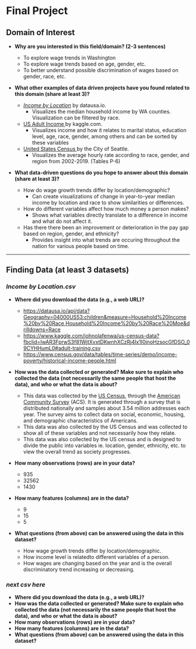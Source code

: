 # Final Project

## Domain of Interest

- **Why are you interested in this field/domain? (2-3 sentences)**
    - To explore wage trends in Washington
    - To explore wage trends based on age, gender, etc.
    - To better understand possible discrimination of wages based on gender, race, etc.

- **What other examples of data driven projects have you found related to this domain (share at least 3)?**
    - [_Income by Location_](https://datausa.io/profile/geo/washington#income_geo) by datausa.io. 
        - Visualizes the median household income by WA counties. Visualization can be filtered by race.
    - [ US Adult Income ](https://www.kaggle.com/johnolafenwa/us-census-data?fbclid=IwAR3FprwS3f81WjtXvxtDKwnhXCzRj4Ix1I0jnoHzsocGfDSO_09CYHHumL0#adult-training.csv) by kaggle.com.
        - Visualizes income and how it relates to marital status, education level, age, race, gender, among others and can be sorted by these variables
    - [ United States Census ](https://www.census.gov/data/tables/time-series/demo/income-poverty/historical-income-people.html) by the City of Seattle.
        - Visualizes the average hourly rate according to race, gender, and region from 2002-2019. (Tables P-6)

- **What data-driven questions do you hope to answer about this domain (share at least 3)?**
    - How do wage growth trends differ by location/demographic?
        - Can create visualizations of change in year-to-year median income by location and race to show similarities or differences.
    - How do different variables affect how much money a person makes?
        - Shows what variables directly translate to a difference in income and what do not affect it.
    - Has there there been an improvement or deterioration in the pay gap based on region, gender, and ethnicity?
        - Provides insight into what trends are occuring throughout the nation for various people based on time.

***
## Finding Data (at least 3 datasets)

### _Income by Location.csv_
- **Where did you download the data (e.g., a web URL)?**
    - https://datausa.io/api/data?Geography=04000US53:children&measure=Household%20Income%20by%20Race,Household%20Income%20by%20Race%20Moe&drilldowns=Race
    - https://www.kaggle.com/johnolafenwa/us-census-data?fbclid=IwAR3FprwS3f81WjtXvxtDKwnhXCzRj4Ix1I0jnoHzsocGfDSO_09CYHHumL0#adult-training.csv
    - https://www.census.gov/data/tables/time-series/demo/income-poverty/historical-income-people.html

- **How was the data collected or generated? Make sure to explain who collected the data (not necessarily the same people that host the data), and who or what the data is about?**
    - This data was collected by the [US Census](https://www.census.gov/en.html), through the [American Community Survey](https://www.census.gov/programs-surveys/acs/methodology.html) (ACS). It is generated through a survey that is distributed nationally and samples about 3.54 million addresses each year. The survey aims to collect data on social, economic, housing, and demographic characteristics of Americans.
    - This data was also collected by the US Census and was collected to show all of these variables and not necessarily how they relate.
    - This data was also collected by the US census and is designed to divide the public into variables ie. location, gender, ethnicity, etc. to view the overall trend as society progresses.
- **How many observations (rows) are in your data?**
    - 935
    - 32562
    - 1430

- **How many features (columns) are in the data?**
    - 9
    - 15
    - 5

- **What questions (from above) can be answered using the data in this dataset?**
    - How wage growth trends differ by location/demographic.
    - How income level is relatedto different variables of a person.
    - How wages are changing based on the year and is the overall discriminatory trend increasing or decreasing.
    

### _next csv here_
- **Where did you download the data (e.g., a web URL)?**
- **How was the data collected or generated? Make sure to explain who collected the data (not necessarily the same people that host the data), and who or what the data is about?**
- **How many observations (rows) are in your data?**
- **How many features (columns) are in the data?**
- **What questions (from above) can be answered using the data in this dataset?**
